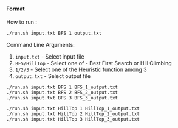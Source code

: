 
#### Format

How to run : 

```bash
./run.sh input.txt BFS 1 output.txt
```

Command Line Arguments:

1. `input.txt`     - Select input file
2. `BFS/HillTop`   - Select one of - Best First Search or Hill Climbing
3. `1/2/3`         - Select one of the Heuristic function among 3
4. `output.txt`    - Select output file

```
./run.sh input.txt BFS 1 BFS_1_output.txt
./run.sh input.txt BFS 2 BFS_2_output.txt
./run.sh input.txt BFS 3 BFS_3_output.txt

./run.sh input.txt HillTop 1 HillTop_1_output.txt
./run.sh input.txt HillTop 2 HillTop_2_output.txt
./run.sh input.txt HillTop 3 HillTop_3_output.txt
```
